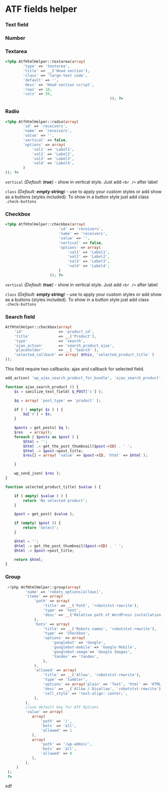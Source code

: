# ATF fields helper

### Text field

### Number

### Textarea

```php
<?php AtfHtmlHelper::textarea(array(
        'type' => 'textarea',
        'title' => __('Head section'),
        'class' => 'large-text code',
        'default' => '',
        'desc' => 'Head section script',
        'rows' => 10,
        'cols' => 50,
                                               )); ?>
```

### Radio

```php
<?php AtfHtmlHelper::radio(array(
        'id' => 'receivers',
        'name' => 'receivers',
        'value' => '',
        'vertical' => false,
        'options' => array(
            'val1' => 'Label1',
            'val2' => 'Label2',
            'val3' => 'Label3',
            'val4' => 'Label4',
        )
)); ?>
```

`vertical` _(Default: **true**)_ - show in vertical style.
Just add `<br />` after label

`class` _(Default: **empty string**)_ - use to apply your custom styles
or add show as a buttons (styles included). To show in a button style just add class `.check-buttons`

### Checkbox

```php
<?php AtfHtmlHelper::checkbox(array(
                        'id' => 'receivers',
                        'name' => 'receivers',
                        'value' => '',
                        'vertical' => false,
                        'options' => array(
                            'val1' => 'Label1',
                            'val2' => 'Label2',
                            'val3' => 'Label3',
                            'val4' => 'Label4',
                        )
                    )); ?>
```

`vertical` _(Default: **true**)_ - show in vertical style.
Just add `<br />` after label

`class` _(Default: **empty string**)_ - use to apply your custom styles
or add show as a buttons (styles included). To show in a button style just add class `.check-buttons`

### Search field

```php
AtfHtmlHelper::checkbox(array(
    'id'                => 'product_id',
    'title'             => __('Product'),
    'type'              => 'search',
    'ajax_action'       => 'search_product_ajax',
    'placeholder'       => __( 'Search' ),
    'selected_callback' => array( $this, 'selected_product_title' )
));
```

This field require two callbacks: ajax and callback for selected field.


```php 
add_action( 'wp_ajax_search_product_for_bundle', 'ajax_search_product' );

function ajax_search_product () {
    $s = sanitize_text_field( $_POST['s'] );

    $q = array( 'post_type' => 'product' );

    if ( ! empty( $s ) ) {
        $q['s'] = $s;
    }

    $posts = get_posts( $q );
    $res   = array();
    foreach ( $posts as $post ) {
        $html = '';
        $html .= get_the_post_thumbnail($post->ID) . ' ';
        $html .= $post->post_title;
        $res[] = array( 'value' => $post->ID, 'html' => $html );

    }

    wp_send_json( $res );
}

function selected_product_title( $value ) {

    if ( empty( $value ) ) {
        return 'No selected product';
    }

    $post = get_post( $value );

    if (empty( $post )) {
        return 'Select';
    }

    $html = '';
    $html .= get_the_post_thumbnail($post->ID) . ' ';
    $html .= $post->post_title;

    return $html;
}

```



### Group
 
```php
 <?php AtfHtmlHelper::group(array(
		 'name' => 'robots_options[allows]',
		 'items' => array(
			 'path' => array(
				 'title' => __('Path', 'robotstxt-rewrite'),
				 'type' => 'text',
				 'desc' => __('Relative path of WordPress installation directory', 'robotstxt-rewrite'),
			 ),
			 'bots' => array(
				 'title' => __('Robots names', 'robotstxt-rewrite'),
				 'type' => 'checkbox',
				 'options' => array(
					 'googlebot' => 'Google',
					 'googlebot-mobile' => 'Google Mobile',
					 'googlebot-image'=> 'Google Images',
					 'Yandex' => 'Yandex',
				 ),
			 ),
			 'allowed' => array(
				 'title' => __('Allow', 'robotstxt-rewrite'),
				 'type' => 'tumbler',
				 'options' => array('plain' => 'Text', 'html' => 'HTML'),
				 'desc' => __('Allow / Disallow', 'robotstxt-rewrite'),
				 'cell_style' => 'text-align: center;',
			 ),
		 ),
		 //use default key for ATF Options 
		 'value' => array(
		 	array(
		 		'path' => '/',
		 		'bots' => 'all',
		 		'allowed' => 1
		 	),
		 	array(
		 		'path' => '/wp-admin/',
		 		'bots' => 'all',
		 		'allowed' => 0
		 	),
		 ),
	 )
 );
 ?>
```
 
 sdf
